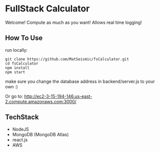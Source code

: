 # FullStack Calculator
Welcome! Compute as much as you want!
Allows real time logging!

## How To Use

run locally:
```
git clone https://github.com/MatSeismic/fsCalculator.git
cd fsCalculator
npm install
npm start
```
make sure you change the database address in backend/server.js to your own :)

Or go to:
http://ec2-3-15-194-146.us-east-2.compute.amazonaws.com:3000/


## TechStack
- NodeJS
- MongoDB (MongoDB Atlas)
- react.js
- AWS

